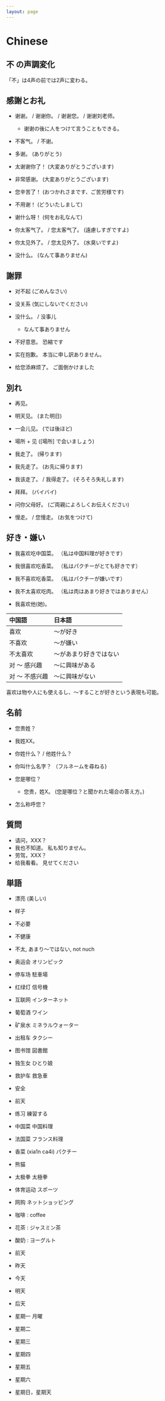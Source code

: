 ```yaml
---
layout: page
---
```


# Chinese

## 不 の声調変化

「不」は4声の前では2声に変わる。

## 感謝とお礼

* 谢谢。 / 谢谢你。 / 谢谢您。 / 谢谢刘老师。
    * 谢谢の後に人をつけて言うこともできる。
* 不客气。 / 不谢。

* 多谢。 (ありがとう)
* 太谢谢你了！  (大変ありがとうございます)
* 非常感谢。 (大変ありがとうございます)
* 您辛苦了！ (おつかれさまです、ご苦労様です)

* 不用谢！ (どういたしまして)
* 谢什么呀！ (何をお礼なんて)
* 你太客气了。 / 您太客气了。 (遠慮しすぎですよ)
* 你太见外了。 / 您太见外了。 (水臭いですよ)
* 没什么。 (なんて事ありません)

## 謝罪

* 对不起 (ごめんなさい)
* 没关系 (気にしないでください)

* 没什么。 / 没事儿
    * なんて事ありません

* 不好意思。 恐縮です
* 实在抱歉。 本当に申し訳ありません。
* 给您添麻烦了。 ご面倒かけました

## 別れ

* 再见。
* 明天见。 (また明日)

* 一会儿见。 (では後ほど)
* 場所 + 见 (\[場所\] で会いましょう)

* 我走了。 (帰ります)
* 我先走了。 (お先に帰ります)
* 我该走了。 / 我得走了。 (そろそろ失礼します)
* 拜拜。 (バイバイ)

* 问你父母好。 (ご両親によろしくお伝えください)
* 慢走。 / 您慢走。 (お気をつけて)

## 好き・嫌い

* 我喜欢吃中国菜。 （私は中国料理が好きです）

* 我很喜欢吃香菜。 （私はパクチーがとても好きです）
* 我不喜欢吃香菜。 （私はパクチーが嫌いです）
* 我不太喜欢吃肉。 （私は肉はあまり好きではありません）

* 我喜欢他(她)。

| 中国語 | 日本語 |
|:--|:--|
| 喜欢 | 〜が好き |
| 不喜欢 | 〜が嫌い |
| 不太喜欢 | 〜があまり好きではない |
| 对 〜 感兴趣 | 〜に興味がある |
| 对 〜 不感兴趣 | 〜に興味がない |

喜欢は物や人にも使えるし、〜することが好きという表現も可能。

## 名前

* 您贵姓？
* 我姓XX。

* 你姓什么？  / 他姓什么？
* 你叫什么名字？ （フルネームを尋ねる}
* 您是哪位？
    * 您贵，姓X。 (您是哪位？と聞かれた場合の答え方。)
* 怎么称呼您？

## 質問

* 请问，XXX？
* 我也不知道。 私も知りません。
* 劳驾，XXX？
* 给我看看。 見せてください


## 単語

* 漂亮 (美しい)
* 样子
* 不必要
* 不健康 
* 不太, あまり〜ではない, not nuch

* 奥运会 オリンピック
* 停车场 駐車場
* 红绿灯 信号機
* 互联网 インターネット
* 葡萄酒 ワイン
* 矿泉水 ミネラルウォーター
* 出租车 タクシー
* 图书馆 図書館
* 独生女 ひとり娘
* 救护车 救急車
* 安全
* 前天
* 练习 練習する

* 中国菜 中国料理
* 法国菜 フランス料理
* 香菜 (xia1n ca4i) パクチー
* 熊猫
* 太极拳 太極拳
* 体育运动 スポーツ
* 网购 ネットショッピング

* 咖啡 : coffee
* 花茶 : ジャスミン茶
* 酸奶 : ヨーグルト

* 前天
* 昨天
* 今天
* 明天
* 后天

* 星期一 月曜
* 星期二
* 星期三
* 星期四
* 星期五
* 星期六
* 星期日，星期天
